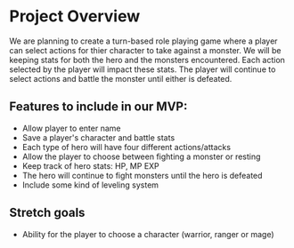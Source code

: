 # Project Overview
 We are planning to create a turn-based role playing game where a player can select actions for thier character to take against a monster. We will be keeping stats for both the hero and the monsters encountered. Each action selected by the player will impact these stats. The player will continue to select actions and battle the monster until either is defeated. 

 ## Features to include in our MVP:

 - Allow player to enter name
 - Save a player's character and battle stats
 - Each type of hero will have four different actions/attacks
 - Allow the player to choose between fighting a monster or resting 
 - Keep track of hero stats: HP, MP EXP
 - The hero will continue to fight monsters until the hero is defeated 
 - Include some kind of leveling system

## Stretch goals
- Ability for the player to choose a character (warrior, ranger or mage) 
